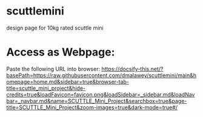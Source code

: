 # scuttlemini
design page for 10kg rated scuttle mini

# Access as Webpage:

Paste the following URL into browser:
https://docsify-this.net/?basePath=https://raw.githubusercontent.com/dmalawey/scuttlemini/main&homepage=home.md&sidebar=true&browser-tab-title=scuttle_mini_project&hide-credits=true&loadFavicon=favicon.png&loadSidebar=_sidebar.md&loadNavbar=_navbar.md&name=SCUTTLE_Mini_Project&searchbox=true&page-title=SCUTTLE_Mini_Project&zoom-images=true&dark-mode=true#/
